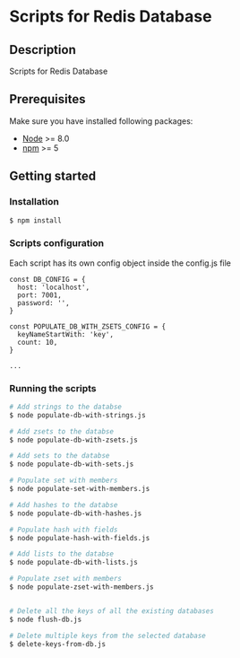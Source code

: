 # Scripts for Redis Database

## Description
Scripts for Redis Database

## Prerequisites

Make sure you have installed following packages:
* [Node](https://nodejs.org/en/download/) >= 8.0
* [npm](https://www.npmjs.com/get-npm) >= 5 

## Getting started

### Installation

```bash
$ npm install
```

### Scripts configuration

Each script has its own config object inside the config.js file

```
const DB_CONFIG = {
  host: 'localhost',
  port: 7001,
  password: '',
}

const POPULATE_DB_WITH_ZSETS_СONFIG = {
  keyNameStartWith: 'key',
  count: 10,
}

...

```

### Running the scripts

```bash
# Add strings to the databse
$ node populate-db-with-strings.js

# Add zsets to the databse
$ node populate-db-with-zsets.js

# Add sets to the databse
$ node populate-db-with-sets.js

# Populate set with members
$ node populate-set-with-members.js

# Add hashes to the databse
$ node populate-db-with-hashes.js

# Populate hash with fields
$ node populate-hash-with-fields.js

# Add lists to the databse
$ node populate-db-with-lists.js

# Populate zset with members
$ node populate-zset-with-members.js


# Delete all the keys of all the existing databases
$ node flush-db.js

# Delete multiple keys from the selected database
$ delete-keys-from-db.js

```
